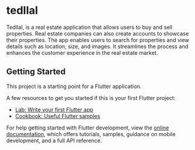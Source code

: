 # tedllal

Tedllal, is a real estate application that allows users to buy and sell properties. Real estate companies can also create accounts to showcase their properties. The app enables users to search for properties and view details such as location, size, and images. It streamlines the process and enhances the customer experience in the real estate market.

## Getting Started

This project is a starting point for a Flutter application.

A few resources to get you started if this is your first Flutter project:

- [Lab: Write your first Flutter app](https://docs.flutter.dev/get-started/codelab)
- [Cookbook: Useful Flutter samples](https://docs.flutter.dev/cookbook)

For help getting started with Flutter development, view the
[online documentation](https://docs.flutter.dev/), which offers tutorials,
samples, guidance on mobile development, and a full API reference.
